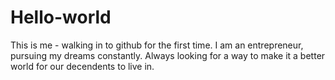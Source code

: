 # Hello-world
This is me - walking in to github for the first time.
I am an entrepreneur, pursuing my dreams constantly.
Always looking for a way to make it a better world for our decendents to live in.
